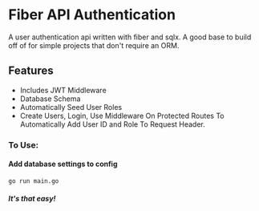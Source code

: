 # Fiber API Authentication

A user authentication api written with fiber and sqlx. A good base to build off of for simple projects that don't require an ORM.

## Features

- Includes JWT Middleware
- Database Schema
- Automatically Seed User Roles
- Create Users, Login, Use Middleware On Protected Routes To Automatically Add User ID and Role To Request Header.

### To Use:

#### Add database settings to config

```
go run main.go
```

##### It's that easy!
